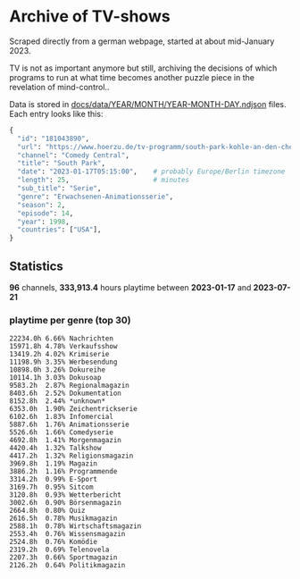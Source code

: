 # Archive of TV-shows

Scraped directly from a german webpage, started at about mid-January 2023.

TV is not as important anymore but still, archiving the decisions of which programs to run at what time
becomes another puzzle piece in the revelation of mind-control.. 

Data is stored in [docs/data/YEAR/MONTH/YEAR-MONTH-DAY.ndjson](docs/data/) files. 
Each entry looks like this:

```python
{
  "id": "181043890", 
  "url": "https://www.hoerzu.de/tv-programm/south-park-kohle-an-den-chefkoch/bid_181043890/", 
  "channel": "Comedy Central", 
  "title": "South Park", 
  "date": "2023-01-17T05:15:00",    # probably Europe/Berlin timezone 
  "length": 25,                     # minutes 
  "sub_title": "Serie", 
  "genre": "Erwachsenen-Animationsserie", 
  "season": 2, 
  "episode": 14, 
  "year": 1998, 
  "countries": ["USA"],
}
```

## Statistics

**96** channels, **333,913.4** hours playtime between **2023-01-17** and **2023-07-21**


### playtime per genre (top 30)

    22234.0h 6.66% Nachrichten
    15971.8h 4.78% Verkaufsshow
    13419.2h 4.02% Krimiserie
    11198.9h 3.35% Werbesendung
    10898.0h 3.26% Dokureihe
    10114.1h 3.03% Dokusoap
    9583.2h  2.87% Regionalmagazin
    8403.6h  2.52% Dokumentation
    8152.8h  2.44% *unknown*
    6353.0h  1.90% Zeichentrickserie
    6102.6h  1.83% Infomercial
    5887.6h  1.76% Animationsserie
    5526.6h  1.66% Comedyserie
    4692.8h  1.41% Morgenmagazin
    4420.4h  1.32% Talkshow
    4417.2h  1.32% Religionsmagazin
    3969.8h  1.19% Magazin
    3886.2h  1.16% Programmende
    3314.2h  0.99% E-Sport
    3169.7h  0.95% Sitcom
    3120.8h  0.93% Wetterbericht
    3002.6h  0.90% Börsenmagazin
    2664.8h  0.80% Quiz
    2616.5h  0.78% Musikmagazin
    2588.1h  0.78% Wirtschaftsmagazin
    2553.4h  0.76% Wissensmagazin
    2524.8h  0.76% Komödie
    2319.2h  0.69% Telenovela
    2207.3h  0.66% Sportmagazin
    2126.2h  0.64% Politikmagazin
